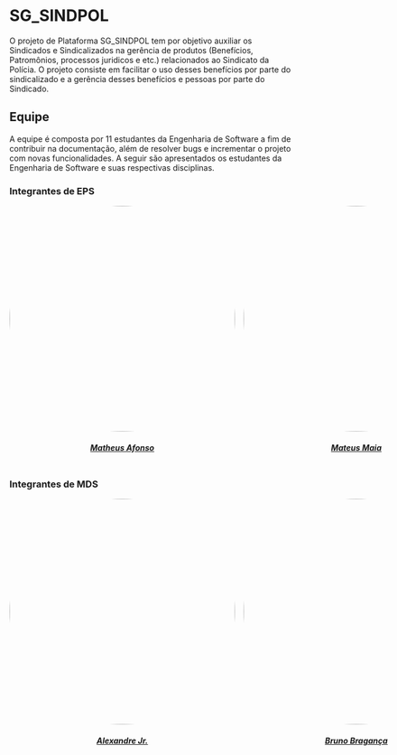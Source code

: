 # SG_SINDPOL

O projeto de Plataforma SG_SINDPOL tem por objetivo auxiliar os Sindicados e Sindicalizados na gerência de produtos (Benefícios, Patromônios, processos juridicos e etc.) relacionados ao Sindicato da Polícia. O projeto consiste em facilitar o uso desses benefícios por parte do sindicalizado e a gerência desses benefícios e pessoas por parte do Sindicado.

## Equipe

A equipe é composta por 11 estudantes da Engenharia de Software a fim de contribuir na documentação, além de resolver bugs e incrementar o projeto com novas funcionalidades. A seguir são apresentados os estudantes da Engenharia de Software e suas respectivas disciplinas.

### Integrantes de EPS

<center>

<div style="display: flex; flex-direction: row; gap: 15px" >
    <div>
        <a href="https://github.com/MatheusAfonsouza">
            <img
                style="border-radius: 50%;"
                src="https://avatars.githubusercontent.com/u/42722634?v=4"
                width="400"
                height="400"
            />
            <h5 class="text-center">Matheus Afonso</h5>
        </a>       
    </div>
    <div>
        <a href="https://github.com/mateusmaiamaia">
            <img
                style="border-radius: 50%;"
                src="https://avatars.githubusercontent.com/u/48732066?v=4"
                width="400"
                height="400"
            />
            <h5 class="text-center">Mateus Maia</h5>
        </a>       
    </div>
    <div>
        <a href="https://github.com/mateus-lm">
            <img
                style="border-radius: 50%;"
                src="https://avatars.githubusercontent.com/u/49012681?v=4"
                width="400"
                height="400"
            />
            <h5 class="text-center">Mateus Moreira</h5>
        </a>       
    </div>
    <div>
        <a href="https://github.com/matheuscvp">
            <img
                style="border-radius: 50%;"
                src="https://avatars.githubusercontent.com/u/54119660?v=4"
                width="400"
                height="400"
            />
            <h5 class="text-center">Matheus Pinheiro</h5>
        </a>       
    </div>
    <div>
        <a href="https://github.com/vital14">
            <img
                style="border-radius: 50%;"
                src="https://avatars.githubusercontent.com/u/54643459?v=4"
                width="400"
                height="400"
            />
            <h5 class="text-center">Victor Lima</h5>
        </a>       
    </div>
    <div>
        <a href="https://github.com/victorcamaraa">
            <img
                style="border-radius: 50%;"
                src="https://avatars.githubusercontent.com/u/39499915?v=4"
                width="400"
                height="400"
            />
            <h5 class="text-center">Victor Amaral</h5>
        </a>       
    </div>
</div>
    
</center>

### Integrantes de MDS

<center>

<div style="display: flex; flex-direction: row; gap: 15px" >
    <div>
        <a href="https://github.com/AlexandreLJr">
            <img
                style="border-radius: 50%;"
                src="https://avatars.githubusercontent.com/u/98003749?v=4"
                width="400"
                height="400"
            />
            <h5 class="text-center">Alexandre Jr.</h5>
        </a>       
    </div>
    <div>
        <a href="https://github.com/BrunoBReis">
            <img
                style="border-radius: 50%;"
                src="https://avatars.githubusercontent.com/u/62809606?v=4"
                width="400"
                height="400"
            />
            <h5 class="text-center">Bruno Bragança</h5>
        </a>       
    </div>
    <div>
        <a href="https://github.com/CADU110">
            <img
                style="border-radius: 50%;"
                src="https://avatars.githubusercontent.com/u/110146000?v=4"
                width="400"
                height="400"
            />
            <h5 class="text-center">Carlos Eduardo</h5>
        </a>       
    </div>
    <div>
        <a href="https://github.com/Eduard0803">
            <img
                style="border-radius: 50%;"
                src="https://avatars.githubusercontent.com/u/105960444?v=4"
                width="400"
                height="400"
            />
            <h5 class="text-center">Eduardo</h5>
        </a>       
    </div>
    <div>
        <a href="https://github.com/Vini47">
            <img
                style="border-radius: 50%;"
                src="https://avatars.githubusercontent.com/u/79549264?v=4"
                width="400"
                height="400"
            />
            <h5 class="text-center">Vini</h5>
        </a>       
    </div>
</div>
    
</center>

